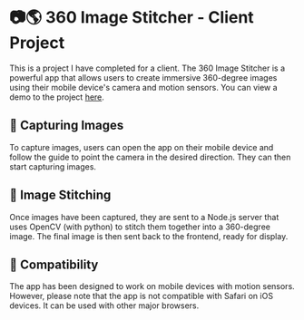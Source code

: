 # 📷🌎 360 Image Stitcher - Client Project

This is a project I have completed for a client. The 360 Image Stitcher is a powerful app that allows users to create immersive 360-degree images using their mobile device's camera and motion sensors. You can view a demo to the project [here](https://assets360.vercel.app/).

## 📸 Capturing Images

To capture images, users can open the app on their mobile device and follow the guide to point the camera in the desired direction. They can then start capturing images.

## 🤖 Image Stitching

Once images have been captured, they are sent to a Node.js server that uses OpenCV (with python) to stitch them together into a 360-degree image. The final image is then sent back to the frontend, ready for display.

## 📱 Compatibility

The app has been designed to work on mobile devices with motion sensors. However, please note that the app is not compatible with Safari on iOS devices. It can be used with other major browsers.
